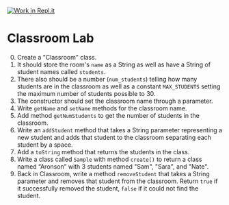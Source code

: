 [![Work in Repl.it](https://classroom.github.com/assets/work-in-replit-14baed9a392b3a25080506f3b7b6d57f295ec2978f6f33ec97e36a161684cbe9.svg)](https://classroom.github.com/online_ide?assignment_repo_id=3933024&assignment_repo_type=AssignmentRepo)
# Classroom Lab
0.	Create a "Classroom" class. 
1.	It should store the room's ```name``` as a String as well as have a String of student names called ```students```.  
2.	There also should be a number (```num_students```) telling how many students are in the classroom as well as a constant ```MAX_STUDENTS``` setting the maximum number of students possible to 30.  
3.	The constructor should set the classroom name through a parameter.
4.	Write ```getName``` and ```setName``` methods for the classroom name.
5.	Add method ```getNumStudents``` to get the number of students in the classroom.   
6.	Write an ```addStudent``` method that takes a String parameter representing a new student and adds that student to the classroom separating each student by a space.
7.	Add a ```toString``` method that returns the students in the class.
8.	Write a class called ```Sample``` with method ```create()``` to return a class named “Aronson” with 3 students named "Sam", "Sara", and "Nate".
9.	Back in Classroom, write a method ```removeStudent``` that takes a String parameter and  removes that student from the classroom.  Return ```true``` if it successfully removed the student, ```false``` if it could not find the student.
